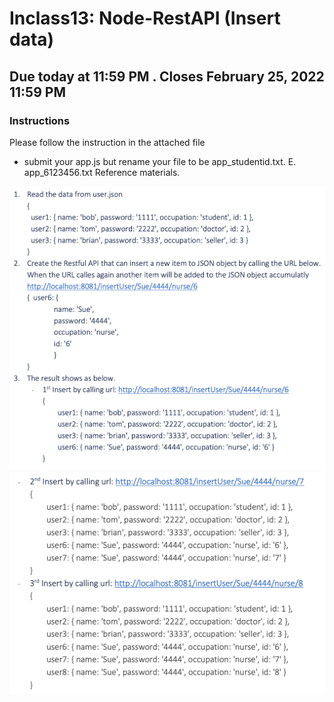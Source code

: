 # Inclass13: Node-RestAPI (Insert data)
## Due today at 11:59 PM . Closes February 25, 2022 11:59 PM
### Instructions
 Please follow the instruction in the attached file
- submit your app.js but rename your file to be app_studentid.txt. E. app_6123456.txt
Reference materials.

![prob1](prob0.png)
![prob2](prob1.png)